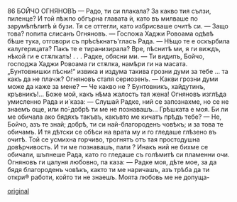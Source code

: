 ﻿86
БОЙЧО ОГНЯНОВЪ
— Радо, ти си плакала? За какво тия сълзи, пиленце? И той пѣжпо обгърна главата ѝ, като въ милваше по зарумѣпѣлитѣ ѝ бузи.
Тя се оттегли, като избрисваше очитѣ си.
— Защо това? попита слисанъ Огняновъ.
— Госпожа Хаджи Ровоама одѣвѣ бѣше тука, отговори съ прѣсѣкнатъ'гласъ Рада.
— Нѣщо те е оскърбила калугерицата? Пакъ те е тиранизирала? Вре, пѣснитѣ ми, я ги виждъ, нѣкой ги е стѫпкалъ! . . . Радке, обясни ми.
— Ти видипъ, Бойчо, господжа Хаджи Ровоама ги стѫпка, намѣри ги на масата. „Бунтовнишки пѣсни!“ извика и издума такива грозни думи за тебе ... та какъ да не плачж?
Огняновъ стапя сериозенъ.
— Какви грозни думи може да каже за мене?
— Че какво не ? Бунтовникъ, хайдутинъ, кръвникъ!... Боже мой, какъ нѣма жалость тая жена!
Огняновъ изглѣда умисленно Рада и и́ каза:
— Слушай Радке, ний се запознахме, но се не знаемъ още, или по́-добрѣ ти ме не познавашъ... Грѣшката е моя. Би ли ме обичала ако бядяхъ такъвъ, какъвто ме кичатъ прѣдъ тебе?
— Не, Бойчо, азъ те знай; добрѣ, ти си най-благороденъ човѣкъ; и за това те обичамъ. И тя дѣтски се обѣси на врата му и го гледаше глѣзено въ очитѣ.
Той се усмихна горчиво, трогнятъ отъ тая простодушна довѣрчивость.
И ти ме познавашъ, пали ? Инакъ ний не бихме се обичали, шъпнеше Рада, като го гледаше съ голѣмитѣ си пламенни очи.
Огняновъ ги цалуня любовно, па каза:
— Радке моя, дѣте мое, за да бядя благороденъ човѣкъ, както ти ме наричашъ, азъ трѣба да ти откри® работи, който ти не знаешъ. Моята любовь ме не допуща-

[original](images/101.jpg)